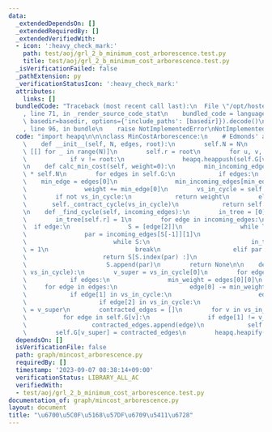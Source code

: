 ```yaml
---
data:
  _extendedDependsOn: []
  _extendedRequiredBy: []
  _extendedVerifiedWith:
  - icon: ':heavy_check_mark:'
    path: test/aoj/grl_2_b_minimum_cost_arborescence.test.py
    title: test/aoj/grl_2_b_minimum_cost_arborescence.test.py
  _isVerificationFailed: false
  _pathExtension: py
  _verificationStatusIcon: ':heavy_check_mark:'
  attributes:
    links: []
  bundledCode: "Traceback (most recent call last):\n  File \"/opt/hostedtoolcache/PyPy/3.10.13/x64/lib/pypy3.10/site-packages/onlinejudge_verify/documentation/build.py\"\
    , line 71, in _render_source_code_stat\n    bundled_code = language.bundle(stat.path,\
    \ basedir=basedir, options={'include_paths': [basedir]}).decode()\n  File \"/opt/hostedtoolcache/PyPy/3.10.13/x64/lib/pypy3.10/site-packages/onlinejudge_verify/languages/python.py\"\
    , line 96, in bundle\n    raise NotImplementedError\nNotImplementedError\n"
  code: "import heapq\n\n\nclass MinCostArborescence:\n    # Edmonds' algorithm\n\
    \    def __init__(self, N, edges, root):\n        self.N = N\n        self.G =\
    \ [[] for _ in range(N)]\n        self.r = root\n        for u, v, w in edges:\n\
    \            if v != root:\n                heapq.heappush(self.G[v], [w, u, v])\n\
    \n    def calc_min_cost(self, weight=0):\n        min_incoming_edges = [None]\
    \ * self.N\n        for edges in self.G:\n            if edges:\n            \
    \    min_edge = edges[0]\n                min_incoming_edges[min_edge[2]] = min_edge\n\
    \                weight += min_edge[0]\n        vs_in_cycle = self._find_cycle(min_incoming_edges)\n\
    \        if not vs_in_cycle:\n            return weight\n        else:\n     \
    \       self._contract_cycle(vs_in_cycle)\n            return self.calc_min_cost(weight)\n\
    \n    def _find_cycle(self, incoming_edges):\n        in_tree = [0] * self.N\n\
    \        in_tree[self.r] = 1\n        for edge in incoming_edges:\n          \
    \  if edge:\n                S = [edge[2]]\n                while True:\n    \
    \                par = incoming_edges[S[-1]][1]\n                    if in_tree[par]:\n\
    \                        while S:\n                            in_tree[S.pop()]\
    \ = 1\n                        break\n                    elif par in S:\n   \
    \                     return S[S.index(par) :]\n                    else:\n  \
    \                      S.append(par)\n        return None\n\n    def _contract_cycle(self,\
    \ vs_in_cycle):\n        v_super = vs_in_cycle[0]\n        for edges in self.G:\n\
    \            if edges:\n                min_weight = edges[0][0]\n           \
    \     for edge in edges:\n                    edge[0] -= min_weight\n        \
    \            if edge[1] in vs_in_cycle:\n                        edge[1] = v_super\n\
    \                    if edge[2] in vs_in_cycle:\n                        edge[2]\
    \ = v_super\n        contracted_edges = []\n        for v in vs_in_cycle:\n  \
    \          for edge in self.G[v]:\n                if edge[1] != v_super:\n  \
    \                  contracted_edges.append(edge)\n            self.G[v] = []\n\
    \        self.G[v_super] = contracted_edges\n        heapq.heapify(self.G[v_super])\n"
  dependsOn: []
  isVerificationFile: false
  path: graph/mincost_arborescence.py
  requiredBy: []
  timestamp: '2023-09-07 08:38:14+09:00'
  verificationStatus: LIBRARY_ALL_AC
  verifiedWith:
  - test/aoj/grl_2_b_minimum_cost_arborescence.test.py
documentation_of: graph/mincost_arborescence.py
layout: document
title: "\u6700\u5C0F\u5168\u57DF\u6709\u5411\u6728"
---
```

